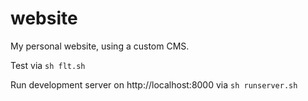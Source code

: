 # website

My personal website, using a custom CMS.

Test via `sh flt.sh`

Run development server on http://localhost:8000 via `sh runserver.sh`

